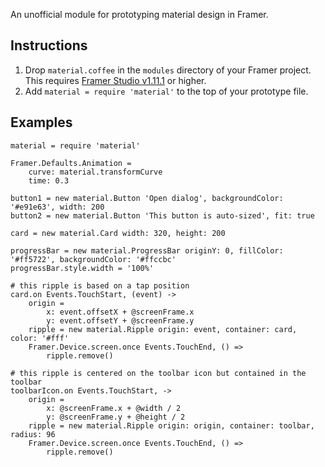 An unofficial module for prototyping material design in Framer.

## Instructions
1. Drop `material.coffee` in the `modules` directory of your Framer project. This requires [Framer Studio v1.11.1](http://framerjs.tumblr.com/post/113265323127/introducing-modules-and-more) or higher.
2. Add `material = require 'material'` to the top of your prototype file.

## Examples
```
material = require 'material'

Framer.Defaults.Animation = 
	curve: material.transformCurve
	time: 0.3

button1 = new material.Button 'Open dialog', backgroundColor: '#e91e63', width: 200
button2 = new material.Button 'This button is auto-sized', fit: true

card = new material.Card width: 320, height: 200

progressBar = new material.ProgressBar originY: 0, fillColor: '#ff5722', backgroundColor: '#ffccbc'
progressBar.style.width = '100%'

# this ripple is based on a tap position
card.on Events.TouchStart, (event) ->
	origin =
		x: event.offsetX + @screenFrame.x
		y: event.offsetY + @screenFrame.y
	ripple = new material.Ripple origin: event, container: card, color: '#fff'
	Framer.Device.screen.once Events.TouchEnd, () =>
		ripple.remove()

# this ripple is centered on the toolbar icon but contained in the toolbar
toolbarIcon.on Events.TouchStart, ->
	origin =
		x: @screenFrame.x + @width / 2
		y: @screenFrame.y + @height / 2
	ripple = new material.Ripple origin: origin, container: toolbar, radius: 96
	Framer.Device.screen.once Events.TouchEnd, () =>
		ripple.remove()
```
